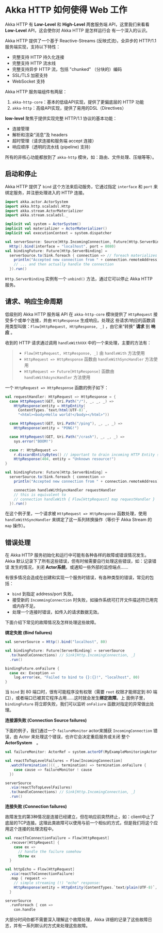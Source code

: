 # Akka HTTP 如何使得 Web 工作

Akka HTTP 有 **Low-Level** 和 **High-Level** 两套服务端 API，这里我们来看看 **Low-Level** API，这会使你对 Akka HTTP 是怎样运行会
有一个深入的认识。

Akka HTTP 提供了一个基于 Reactive-Streams (反映式流)，全异步的 HTTP/1.1 服务端实现，支持以下特性：

- 完整支持 HTTP 持久化连接
- 完整支持 HTTP 流水线
- 完整支持异步 HTTP 流，包括 "chunked" （分块的）编码
- SSL/TLS 加密支持
- WebSocket 支持

Akka HTTP 服务端组件有两层：

1. `akka-http-core`：基本的低级API实现，提供了更偏底层的 HTTP 功能
2. `akka-http`：高级API实现，提供了易用的DSL（Directives）

**low-level** 聚焦于提供实现完整 HTTP/1.1 协议的基本功能：

- 连接管理
- 解析和渲染“消息”及 headers
- 超时管理（请求连接和服务端 accept 连接）
- 响应顺序（透明的流水线 (pipeline) 支持）

所有的非核心功能都放到了 `akka-http` 模块，如：路由、文件处理、压缩等等）。

## 启动和停止

Akka HTTP 提供了 `bind` 这个方法来启动服务，它通过指定 `interface` 和 `port` 来绑定服务，并注册处理进入的 HTTP 连接。

```scala
import akka.actor.ActorSystem
import akka.http.scaladsl.Http
import akka.stream.ActorMaterializer
import akka.stream.scaladsl._

implicit val system = ActorSystem()
implicit val materializer = ActorMaterializer()
implicit val executionContext = system.dispatcher

val serverSource: Source[Http.IncomingConnection, Future[Http.ServerBinding]] =
  Http().bind(interface = "localhost", port = 8080)
val bindingFuture: Future[Http.ServerBinding] =
  serverSource.to(Sink.foreach { connection => // foreach materializes the source
    println("Accepted new connection from " + connection.remoteAddress)
    // ... and then actually handle the connection
  }).run()
```

`Http.ServerBinding` 实例有一个 `unbind()` 方法，通过它可以停止 Akka HTTP 服务。

## 请求、响应生命周期

低级别的 Akka HTTP 服务端 API 在 `akka-http-core` 模块提供了 `HttpRequest` 接受多个或单个连接，并由 `HttpResponse` 生成响应。处理这
些请求/响应的函数调用类型叫做：`Flow[HttpRequest, HttpResponse, _]` ，由它来“转换” **请求** 到 **响应** 。

收到的 HTTP 请求通过调用 `handleWithXXX` 中的一个来处理，主要的方法有：

> - `Flow[HttpRequest, HttpResponse, _]` 由 `handleWith` 方法使用
> - `HttpRequest => HttpResponse` 函数由 `handleWithSyncHandler` 方法使用
> - `HttpRequest => Future[HttpResponse]` 函数由 `handleWithAsyncHandler` 方法使用

一个 `HttpRequest => HttpResponse` 函数的例子如下：

```scala
val requestHandler: HttpRequest => HttpResponse = {
  case HttpRequest(GET, Uri.Path("/"), _, _, _) =>
    HttpResponse(entity = HttpEntity(
      ContentTypes.`text/html(UTF-8)`,
      "<html><body>Hello world!</body></html>"))

  case HttpRequest(GET, Uri.Path("/ping"), _, _, _) =>
    HttpResponse(entity = "PONG!")

  case HttpRequest(GET, Uri.Path("/crash"), _, _, _) =>
    sys.error("BOOM!")

  case r: HttpRequest =>
    r.discardEntityBytes() // important to drain incoming HTTP Entity stream
    HttpResponse(404, entity = "Unknown resource!")
}

val bindingFuture: Future[Http.ServerBinding] =
  serverSource.to(Sink.foreach { connection =>
    println("Accepted new connection from " + connection.remoteAddress)

    connection handleWithSyncHandler requestHandler
    // this is equivalent to
    // connection handleWith { Flow[HttpRequest] map requestHandler }
  }).run()
```

在这个例子里，一个请求被 `HttpRequest => HttpResponse` 函数处理，使用 `handleWithSyncHandler` 来绑定了这一系列转换操作（等价于 
Akka Stream 的 `map` 操作）。

## 错误处理

在 Akka HTTP 服务初始化和运行中可能有各种各样的故障或错误情况发生。Akka 默认记录下了所有这些错误，但有时候需要自行处理这些错误，如：记录错误
发生的情况，关闭 **Actor系统**，或通知一些外部的监控端点……

有很多情况会造成在创建和实现一个服务时错误，有各种类型的错误，常见的包括：

- `bind` 到指定 address/port 失败。
- 接受新的 `IncommingConnection` 时失败，如操作系统可打开文件描述符已用完或内存不足。
- 处理一个连接时错误，如传入的请求数据无效。

下面介绍下常见的故障情况及怎样处理这些故障。

**绑定失败 (Bind failures)**

```scala
val serverSource = Http().bind("localhost", 80)

val bindingFuture: Future[ServerBinding] = serverSource
  .to(handleConnections) // Sink[Http.IncomingConnection, _]
  .run()

bindingFuture.onFailure {
  case ex: Exception =>
    log.error(ex, "Failed to bind to {}:{}!", "localhost", 80)
}
```

当 `bind` 到 80 端口时，很有可能程序没有权限（需要 `root` 权限才能绑定到 80 端口），或者端口已被其它程序占用……这时就会发生**绑定故障**。上
面例子里，`bindingFuture` 将立即失败，我们可以监听 `onFaliure` 函数对指定的异常做出处理。

**连接源失败 (Connection Source failures)**

下面的例子，我们通过一个 `failureMonitor` actor来捕获 `IncomingConnection` 错误，由 Actor 来处理这个错误，也许它会决定重启服务或关闭
整个 **ActorSystem**　。

```scala
val failureMonitor: ActorRef = system.actorOf(MyExampleMonitoringActor.props)

val reactToTopLevelFailures = Flow[IncomingConnection]
  .watchTermination()((_, termination) => termination.onFailure {
    case cause => failureMonitor ! cause
  })

serverSource
  .via(reactToTopLevelFailures)
  .to(handleConnections) // Sink[Http.IncomingConnection, _]
  .run()
```

**连接失败 (Connection failures)**
 
故障发生的第3种情况是连接已经建立，但在响应前突然终止，如：client中止了底层的TCP连接。这理此类故障可以使用与前一个相似的方式，但是我们将这个应
用这个连接的处理流程中。

```scala
val reactToConnectionFailure = Flow[HttpRequest]
  .recover[HttpRequest] {
    case ex =>
      // handle the failure somehow
      throw ex
  }

val httpEcho = Flow[HttpRequest]
  .via(reactToConnectionFailure)
  .map { request =>
    // simple streaming (!) "echo" response:
    HttpResponse(entity = HttpEntity(ContentTypes.`text/plain(UTF-8)`, request.entity.dataBytes))
  }

serverSource
  .runForeach { con =>
    con.handle
```

大部分时间你都不需要深入理解这个故障处理，Akka 详细的记录了这些故障日志，并有一系列默认的方式来处理这些故障。
